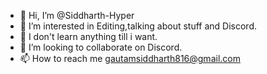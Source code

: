 - 👋 Hi, I’m @Siddharth-Hyper
- 👀 I’m interested in Editing,talking about stuff and Discord.
- 🌱 I don't learn anything till i want.
- 💞️ I’m looking to collaborate on Discord.
- 📫 How to reach me gautamsiddharth816@gmail.com

<!---
Siddharth-Hyper/Siddharth-Hyper is a ✨ special ✨ repository because its `README.md` (this file) appears on your GitHub profile.
You can click the Preview link to take a look at your changes.
--->
